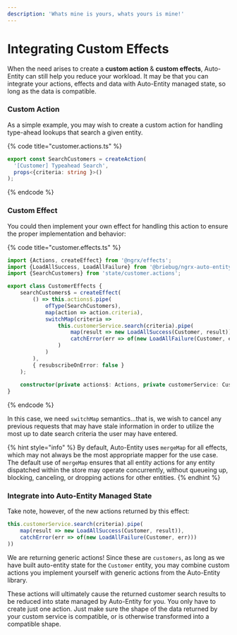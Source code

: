 ```yaml
---
description: 'Whats mine is yours, whats yours is mine!'
---
```


# Integrating Custom Effects

When the need arises to create a **custom action** & **custom effects**, Auto-Entity can still help you reduce your workload. It may be that you can integrate your actions, effects and data with Auto-Entity managed state, so long as the data is compatible. 

### Custom Action

As a simple example, you may wish to create a custom action for handling type-ahead lookups that search a given entity. 

{% code title="customer.actions.ts" %}
```typescript
export const SearchCustomers = createAction(
  '[Customer] Typeahead Search',
  props<{criteria: string }>()
);
```
{% endcode %}

### Custom Effect

You could then implement your own effect for handling this action to ensure the proper implementation and behavior:

{% code title="customer.effects.ts" %}
```typescript
import {Actions, createEffect} from '@ngrx/effects';
import {LoadAllSuccess, LoadAllFailure} from '@briebug/ngrx-auto-entity';
import {SearchCustomers} from 'state/customer.actions';

export class CustomerEffects {
    searchCustomers$ = createEffect(
        () => this.actions$.pipe(
            ofType(SearchCustomers),
            map(action => action.criteria),
            switchMap(criteria => 
                this.customerService.search(criteria).pipe(
                    map(result => new LoadAllSuccess(Customer, result)),
                    catchError(err => of(new LoadAllFailure(Customer, err)))
                )
            )
        ),
        { resubscribeOnError: false }
    );
    
    constructor(private actions$: Actions, private customerService: CustomerService) {}
}
```
{% endcode %}

In this case, we need `switchMap` semantics...that is, we wish to cancel any previous requests that may have stale information in order to utilize the most up to date search criteria the user may have entered. 

{% hint style="info" %}
By default, Auto-Entity uses `mergeMap` for all effects, which may not always be the most appropriate mapper for the use case. The default use of `mergeMap` ensures that all entity actions for any entity dispatched within the store may operate concurrently, without queueing up, blocking, canceling, or dropping actions for other entities. 
{% endhint %}

### Integrate into Auto-Entity Managed State

Take note, however, of the new actions returned by this effect:

```typescript
this.customerService.search(criteria).pipe(
    map(result => new LoadAllSuccess(Customer, result)),
    catchError(err => of(new LoadAllFailure(Customer, err)))
))
```

We are returning generic actions! Since these are `customers`, as long as we have built auto-entity state for the `Customer` entity, you may combine custom actions you implement yourself with generic actions from the Auto-Entity library. 

These actions will ultimately cause the returned customer search results to be reduced into state managed by Auto-Entity for you. You only have to create just one action. Just make sure the shape of the data returned by your custom service is compatible, or is otherwise transformed into a compatible shape.

